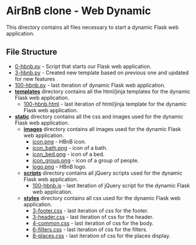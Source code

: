 # AirBnB clone - Web Dynamic
This directory contains all files necessary to start a dynamic Flask web application.

## File Structure
- [0-hbnb.py](0-hbnb.py) - Script that starts our Flask web application.
- [3-hbnb.py](3-hbnb.py) - Created new template based on previous one and updated for new features
- [100-hbnb.py](100-hbnb.py) - last iteration of dynamic Flask web application.
- **[templates](templates)** directory contains all the html/jinja templates for the dynamic Flask web application.
  - [100-hbnb.html](100-hbnb.html) - last iteration of html/jinja template for the dynamic Flask web application.
- **[static](static)** directory contains all the css and images used for the dynamic Flask web application.
  - **[images](static/images)** directory contains all images used for the dynamic Flask web application.
    - [icon.png](static/images/icon.png) - HBnB icon.
    - [icon_bath.png](static/images/icon_bath.png) - icon of a bath.
    - [icon_bed.png](static/images/icon_bed.png) - icon of a bed.
    - [icon_group.png](static/images/icon_group.png) - icon of a group of people.
    - [logo.png](static/images/logo.png) - HBnB logo.
  - **[scripts](scripts)** directory contains all jQuery scripts used for the dynamic Flask web application.
    - [100-hbnb.js](100-hbnb.js) - last iteration of jQuery script for the dynamic Flask web application.
  - **[styles](styles)** directory contains all css used for the dynamic Flask web application.
    - [3-footer.css](static/styles/3-footer.css) - last iteration of css for the footer.
    - [3-header.css](static/styles/3-fheader.css) - last iteration of css for the header.
    - [4-common.css](static/styles/4-common.css) - last iteration of css for the body.
    - [6-filters.css](static/styles/6-filters.css) - last iteration of css for the filters.
    - [8-places.css](static/styles/8-places.css) - last iteration of css for the places display.
